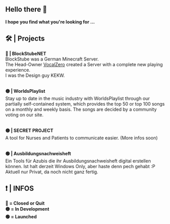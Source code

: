 ## Hello there 👋
**I hope you find what you're looking for ...**

## 🛠️ | Projects

**🔴 | BlockStubeNET**\
BlockStube was a German Minecraft Server.\
The Head-Owner [VocalZero](https://github.com/VocalZero) created a Server with a complete new playing experience.\
I was the Design guy KEKW.

\
**🟡 | WorldsPlaylist**\
Stay up to date in the music industry with WorldsPlaylist through our partially self-contained system, which provides the top 50 or top 100 songs on a monthly and weekly basis. The songs are decided by a community voting on our site.

\
**🟡 | SECRET PROJECT**\
A tool for Nurses and Patients to communicate easier.
(More infos soon)

\
**🟢 | Ausbildungsnachweisheft**\
Ein Tools für Azubis die ihr Ausbildungsnachweisheft digital erstellen können.
Ist halt derzeit Windows Only, aber haste denn pech gehabt :P
Aktuell nur Privat, da noch nicht ganz fertig.


## ❗ | INFOS
**🔴 = Closed or Quit**\
**🟡 = In Development**\
**🟢 = Launched**
